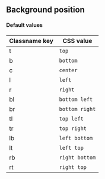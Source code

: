 ## Background position


<!-- <values.backgroundPosition> -->
#### Default values
|Classname key|CSS value         |
|-------------|------------------|
|t            |```top```         |
|b            |```bottom```      |
|c            |```center```      |
|l            |```left```        |
|r            |```right```       |
|bl           |```bottom left``` |
|br           |```bottom right```|
|tl           |```top left```    |
|tr           |```top right```   |
|lb           |```left bottom``` |
|lt           |```left top```    |
|rb           |```right bottom```|
|rt           |```right top```   |

<!-- </values.backgroundPosition> -->

<!-- <variants.backgroundPosition> -->

<!-- </variants.backgroundPosition> -->
